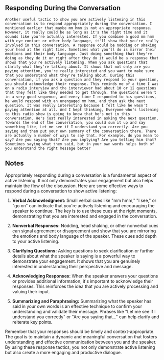 ## Responding During the Conversation
```
Another useful tactic to show you are actively listening in this conversation is to respond appropriately during the conversation. I mentioned earlier that maybe mm hmm is not an appropriate response. However, it really could be as long as it's the right time and it sounds like you're actually interested. If you combine a good mm hmm with eye contact or other body language, it'll show that you're really involved in this conversation. A response could be nodding or shaking your head at the right time. Sometimes what you'll do is mirror their emotions and their body language. Just doing something that they're doing as they do it or right after they do it would be a response that shows that you're actively listening. When you ask questions that clarify what they're talking about. It shows that not only are you paying attention, you're really interested and you want to make sure that you understand what they're talking about. During this conversation, if you ask a question and they respond to your question, you should acknowledge their response. This reminds me of a time I was on a radio interview and the interviewer had about 10 or 12 questions that they felt like they needed to get through. The questions weren't in a very good sequence, and every time I responded to his questions, he would respond with an unengaged mm hmm, and then ask the next question. It was really interesting because I felt like he wasn't paying attention at all. And I kept thinking, Everyone who's listening to this radio show is going to know that he's not in this conversation. He's just really interested in asking the next question. Towards the end of the conversation, you could sum it up and say something like, Let me see if I understand you correctly. Are you saying and then put your own summary of the conversation there. There are actually a number of ways to say that. For example, do you mean to say? Are you saying that? Are you implying? Are you telling him that? Sometimes saying what they said, but in your own words helps both of you understand the right message better
```

## Notes
Appropriately responding during a conversation is a fundamental aspect of active listening. It not only demonstrates your engagement but also helps maintain the flow of the discussion. Here are some effective ways to respond during a conversation to show active listening:

1. **Verbal Acknowledgment:** Small verbal cues like "mm hmm," "I see," or "go on" can indicate that you're actively listening and encouraging the speaker to continue. The key is to use these cues at the right moments, demonstrating that you are interested and engaged in the conversation.

2. **Nonverbal Responses:** Nodding, head shaking, or other nonverbal cues can signal agreement or disagreement and show that you are mirroring the emotions and body language of the speaker. These cues add depth to your active listening.

3. **Clarifying Questions:** Asking questions to seek clarification or further details about what the speaker is saying is a powerful way to demonstrate your engagement. It shows that you are genuinely interested in understanding their perspective and message.

4. **Acknowledging Responses:** When the speaker answers your questions or provides additional information, it's important to acknowledge their responses. This reinforces the idea that you are actively processing and valuing their input.

5. **Summarizing and Paraphrasing:** Summarizing what the speaker has said in your own words is an effective technique to confirm your understanding and validate their message. Phrases like "Let me see if I understand you correctly" or "Are you saying that..." can help clarify and reiterate key points.

Remember that your responses should be timely and context-appropriate. The goal is to maintain a dynamic and meaningful conversation that fosters understanding and effective communication between you and the speaker. By using these response tactics, you not only demonstrate active listening but also create a more engaging and productive dialogue.